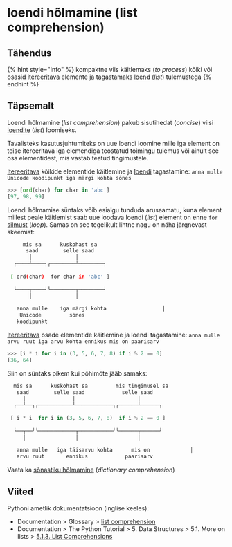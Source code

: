 # loendi hõlmamine \(list comprehension\)

## Tähendus

{% hint style="info" %}
kompaktne viis käitlemaks \(_to process_\) kõiki või osasid [itereeritava](itereeritav-iterable.md) elemente ja tagastamaks [loend](loend-list.md) \(_list_\) tulemustega
{% endhint %}

## Täpsemalt 

Loendi hõlmamine \(_list comprehension_\) pakub sisutihedat \(_concise_\) viisi[ loendite](loend-list.md) \(_list_\) loomiseks. 

Tavalisteks kasutusjuhtumiteks on uue loendi loomine mille iga element on teise itereeritava iga elemendiga teostatud toimingu tulemus või ainult see osa elementidest, mis vastab teatud tingimustele.

[Itereeritava](itereeritav-iterable.md) kõikide elementide käitlemine ja [loendi](loend-list.md) tagastamine: `anna mulle Unicode koodipunkt iga märgi kohta sõnes` 

```python
>>> [ord(char) for char in 'abc']
[97, 98, 99]
```

Loendi hõlmamise süntaks võib esialgu tunduda arusaamatu, kuna element millest peale käitlemist saab  uue loodava loendi \(_list_\) element on enne `for` [silmust](silmus-loop.md) \(_loop_\). Samas on see tegelikult lihtne nagu on näha järgnevast skeemist:

```bash
     mis sa      kuskohast sa                     
      saad        selle saad                  
       │              │
  ╭────┴────╮╭────────┴────────╮
  
 [ ord(char)  for char in 'abc' ]
  
  ╰────┬────╯╰────────┬────────╯ 
       │              │          
                                
   anna mulle    iga märgi kohta                  │
    Unicode         sõnes      
   koodipunkt

```

[Itereeritava](itereeritav-iterable.md) osade elementide käitlemine ja loendi tagastamine: `anna mulle arvu ruut iga arvu kohta ennikus mis on paarisarv`

```python
>>> [i * i for i in (3, 5, 6, 7, 8) if i % 2 == 0]
[36, 64]
```

Siin on süntaks pikem kui põhimõte jääb samaks:

```python
  mis sa      kuskohast sa         mis tingimusel sa            
   saad        selle saad            selle saad      
     │               │                    │     
  ╭──┴──╮╭───────────┴────────────╮╭──────┴──────╮
  
 [ i * i  for i in (3, 5, 6, 7, 8)  if i % 2 == 0 ]
  
  ╰──┬──╯╰────────────┬───────────╯╰──────┬──────╯
     │                │                   │   
                                
   anna mulle   iga täisarvu kohta      mis on             │
   arvu ruut       ennikus            paarisarv 

```

Vaata ka [sõnastiku hõlmamine](sonastiku-holmamine-dictionary-comprehension.md) \(_dictionary comprehension_\)

## Viited

Pythoni ametlik dokumentatsioon \(inglise keeles\):

* Documentation &gt; Glossary &gt; [list comprehension](https://docs.python.org/3/glossary.html#term-list-comprehension)
* Documentation &gt; The Python Tutorial &gt; 5. Data Structures &gt; 5.1. More on lists &gt; [5.1.3. List Comprehensions](https://docs.python.org/3/tutorial/datastructures.html#list-comprehensions)

